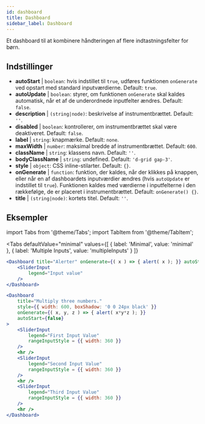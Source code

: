```yaml
--- 
id: dashboard 
title: Dashboard
sidebar_label: Dashboard 
---
```


Et dashboard til at kombinere håndteringen af flere indtastningsfelter for børn.

## Indstillinger

* __autoStart__ | `boolean`: hvis indstillet til `true`, udføres funktionen `onGenerate` ved opstart med standard inputværdierne. Default: `true`.
* __autoUpdate__ | `boolean`: styrer, om funktionen `onGenerate` skal kaldes automatisk, når et af de underordnede inputfelter ændres. Default: `false`.
* __description__ | `(string|node)`: beskrivelse af instrumentbrættet. Default: `''`.
* __disabled__ | `boolean`: kontrollerer, om instrumentbrættet skal være deaktiveret. Default: `false`.
* __label__ | `string`: knapmærke. Default: `none`.
* __maxWidth__ | `number`: maksimal bredde af instrumentbrættet. Default: `600`.
* __className__ | `string`: klassens navn. Default: `''`.
* __bodyClassName__ | `string`: undefined. Default: `'d-grid gap-3'`.
* __style__ | `object`: CSS inline-stilarter. Default: `{}`.
* __onGenerate__ | `function`: funktion, der kaldes, når der klikkes på knappen, eller når en af dashboardets inputværdier ændres (hvis `autoUpdate` er indstillet til `true`). Funktionen kaldes med værdierne i inputfelterne i den rækkefølge, de er placeret i instrumentbrættet. Default: `onGenerate() {}`.
* __title__ | `(string|node)`: kortets titel. Default: `''`.


## Eksempler

import Tabs from '@theme/Tabs';
import TabItem from '@theme/TabItem';

<Tabs
    defaultValue="minimal"
    values={[
        { label: 'Minimal', value: 'minimal' },
        { label: 'Multiple Inputs', value: 'multipleInputs' }
    ]}
>

<TabItem value="minimal"> 

```jsx live
<Dashboard title="Alerter" onGenerate={( x ) => { alert( x ); }} autoStart={false} >
    <SliderInput
        legend="Input value"
    />
</Dashboard>
```

</TabItem>

<TabItem value="multipleInputs" > 

```jsx live
<Dashboard 
    title="Multiply three numbers."
    style={{ width: 600, boxShadow: '0 0 24px black' }}
    onGenerate={( x, y, z ) => { alert( x*y*z ); }} 
    autoStart={false} 
>
    <SliderInput
        legend="First Input Value"
        rangeInputStyle = {{ width: 360 }}
    />
    <hr />
    <SliderInput
        legend="Second Input Value"
        rangeInputStyle = {{ width: 360 }}
    />
    <hr />
    <SliderInput
        legend="Third Input Value"
        rangeInputStyle = {{ width: 360 }}
    />
    <hr />
</Dashboard>
```

</TabItem>

</Tabs>
